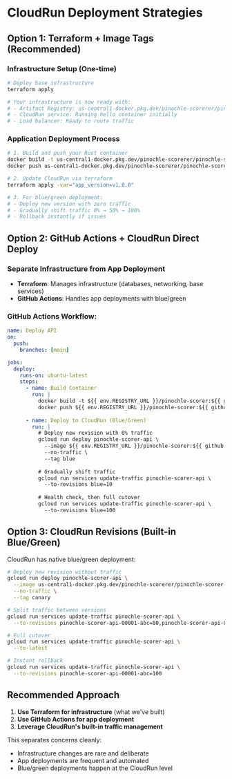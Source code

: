 # CloudRun Deployment Strategies

## Option 1: Terraform + Image Tags (Recommended)

### Infrastructure Setup (One-time)
```bash
# Deploy base infrastructure
terraform apply

# Your infrastructure is now ready with:
# - Artifact Registry: us-central1-docker.pkg.dev/pinochle-scorerer/pinochle-scorer-registry
# - CloudRun service: Running hello container initially
# - Load balancer: Ready to route traffic
```

### Application Deployment Process
```bash
# 1. Build and push your Rust container
docker build -t us-central1-docker.pkg.dev/pinochle-scorerer/pinochle-scorer-registry/pinochle-scorer:v1.0.0 .
docker push us-central1-docker.pkg.dev/pinochle-scorerer/pinochle-scorer-registry/pinochle-scorer:v1.0.0

# 2. Update CloudRun via terraform
terraform apply -var="app_version=v1.0.0"

# 3. For blue/green deployment:
# - Deploy new version with zero traffic
# - Gradually shift traffic 0% → 50% → 100%
# - Rollback instantly if issues
```

## Option 2: GitHub Actions + CloudRun Direct Deploy

### Separate Infrastructure from App Deployment
- **Terraform**: Manages infrastructure (databases, networking, base services)
- **GitHub Actions**: Handles app deployments with blue/green

### GitHub Actions Workflow:
```yaml
name: Deploy API
on:
  push:
    branches: [main]

jobs:
  deploy:
    runs-on: ubuntu-latest
    steps:
      - name: Build Container
        run: |
          docker build -t ${{ env.REGISTRY_URL }}/pinochle-scorer:${{ github.sha }} .
          docker push ${{ env.REGISTRY_URL }}/pinochle-scorer:${{ github.sha }}
      
      - name: Deploy to CloudRun (Blue/Green)
        run: |
          # Deploy new revision with 0% traffic
          gcloud run deploy pinochle-scorer-api \
            --image ${{ env.REGISTRY_URL }}/pinochle-scorer:${{ github.sha }} \
            --no-traffic \
            --tag blue
          
          # Gradually shift traffic
          gcloud run services update-traffic pinochle-scorer-api \
            --to-revisions blue=10
          
          # Health check, then full cutover
          gcloud run services update-traffic pinochle-scorer-api \
            --to-revisions blue=100
```

## Option 3: CloudRun Revisions (Built-in Blue/Green)

CloudRun has native blue/green deployment:

```bash
# Deploy new revision without traffic
gcloud run deploy pinochle-scorer-api \
  --image us-central1-docker.pkg.dev/pinochle-scorerer/pinochle-scorer-registry/pinochle-scorer:v2.0.0 \
  --no-traffic \
  --tag canary

# Split traffic between versions
gcloud run services update-traffic pinochle-scorer-api \
  --to-revisions pinochle-scorer-api-00001-abc=80,pinochle-scorer-api-00002-def=20

# Full cutover
gcloud run services update-traffic pinochle-scorer-api \
  --to-latest

# Instant rollback
gcloud run services update-traffic pinochle-scorer-api \
  --to-revisions pinochle-scorer-api-00001-abc=100
```

## Recommended Approach

1. **Use Terraform for infrastructure** (what we've built)
2. **Use GitHub Actions for app deployment** 
3. **Leverage CloudRun's built-in traffic management**

This separates concerns cleanly:
- Infrastructure changes are rare and deliberate
- App deployments are frequent and automated
- Blue/green deployments happen at the CloudRun level